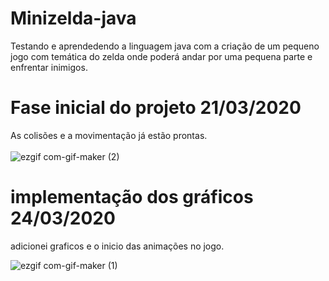 


# Minizelda-java
Testando e aprendedendo a linguagem java com a criação de um pequeno jogo com temática do zelda onde poderá andar por uma pequena parte e enfrentar inimigos.

<h1>Fase inicial do projeto 21/03/2020</h1>

As colisões e a movimentação já estão prontas.
<br></br>
![ezgif com-gif-maker (2)](https://user-images.githubusercontent.com/68231357/159990527-fcdd20ec-dee8-4504-b92f-760ca3fcae7a.gif)
<h1>implementação dos gráficos 24/03/2020</h1>
adicionei graficos e o inicio das animações no jogo.

![ezgif com-gif-maker (1)](https://user-images.githubusercontent.com/68231357/159987984-a6905041-d9f4-4f89-bd15-ebb88ae47889.gif)



